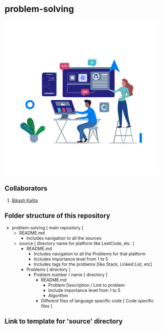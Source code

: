 # problem-solving

<p align="center">
  <img src="programming_image.gif" alt="programming_image.gif" />
</p>

## Collaborators
1. [Bikash Kalita](https://www.github.com/bikash-kalita-code)

## Folder structure of this repository
- problem-solving [ main repository ]
  - README.md
    - Includes navigation to all the sources
  - source [ directory name for platform like LeetCode, etc. ]
    - README.md
      - Includes navigation to all the Problems for that platform
      - Includes importance level from 1 to 5
      - Includes tags for the problems [like Stack, Linked List, etc]
    - Problems [ directory ]
      - Problem number / name [ directory ]
        - README.md
          - Problem Description / Link to problem
          - Include importance level from 1 to 5 
          - Algorithm
        - Different files of language specific code [ Code specific files ]

## Link to template for 'source' directory
